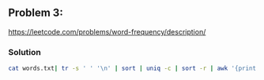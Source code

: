 
## Problem 3:

https://leetcode.com/problems/word-frequency/description/

### Solution

```bash
cat words.txt| tr -s ' ' '\n' | sort | uniq -c | sort -r | awk '{print $2" "$1}'
```
